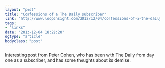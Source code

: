 ```yaml
---
layout: "post"
title: "Confessions of a The Daily subscriber"
link: "http://www.loopinsight.com/2012/12/04/confessions-of-a-the-daily-subscriber-2/"
tags: 
- "links"
date: "2012-12-04 18:29:20"
ogtype: "article"
bodyclass: "post"
---
```


Interesting post from Peter Cohen, who has been with The Daily from day one as a subscriber, and has some thoughts about its demise.

<div></div>
